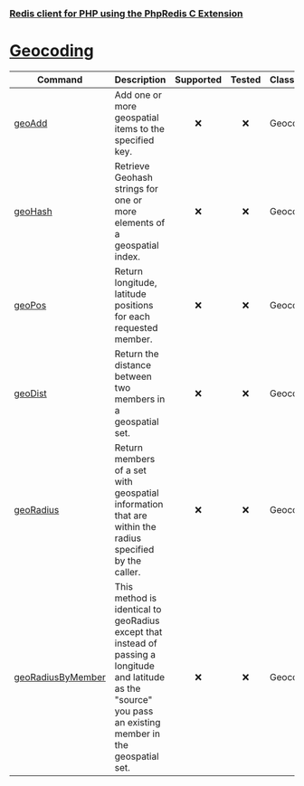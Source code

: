 ### [Redis client for PHP using the PhpRedis C Extension](../README.md)
# [Geocoding](docs/geocoding.md)

|Command                                |Description                                                                                            |Supported  |Tested     |Class/Trait    |Method         |
|---                                    |---                                                                                                    |:-:        |:-:        |---            |---            |
|[geoAdd](#geoAdd)                      |Add one or more geospatial items to the specified key.                                                 |:x:        |:x:        |Geocoding   |geoAdd          |
|[geoHash](#geoHash)                    |Retrieve Geohash strings for one or more elements of a geospatial index.                               |:x:        |:x:        |Geocoding   |geoHash          |
|[geoPos](#geoPos)                      |Return longitude, latitude positions for each requested member.                                        |:x:        |:x:        |Geocoding   |geoPos          |
|[geoDist](#geoDist)                    |Return the distance between two members in a geospatial set.                                           |:x:        |:x:        |Geocoding   |geoDist          |
|[geoRadius](#geoRadius)                |Return members of a set with geospatial information that are within the radius specified by the caller.|:x:        |:x:        |Geocoding   |geoRadius          |
|[geoRadiusByMember](#geoRadiusByMember)|This method is identical to geoRadius except that instead of passing a longitude and latitude as the "source" you pass an existing member in the geospatial set.|:x:        |:x:        |Geocoding   |geoRadiusByMember          |
